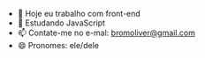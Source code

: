 - 🔭 Hoje eu trabalho com front-end
- 🌱 Estudando JavaScript
- 📫 Contate-me no e-mal: bromoliver@gmail.com
- 😄 Pronomes: ele/dele
